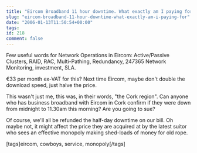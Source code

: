 ```yaml
---
title: "Eircom Broadband 11 hour downtime. What exactly am I paying for?"
slug: "eircom-broadband-11-hour-downtime-what-exactly-am-i-paying-for"
date: "2006-01-13T11:50:54+00:00"
tags:
id: 218
comment: false
---
```


Few useful words for Network Operations in Eircom: Active/Passive Clusters, RAID, RAC, Multi-Pathing, Redundancy, 24*7*365 Network Monitoring, investment, SLA.

€33 per month ex-VAT for this? Next time Eircom, maybe don't double the download speed, just halve the price.

This wasn't just me, this was, in their words, "the Cork region". Can anyone who has business broadband with Eircom in Cork confirm if they were down from midnight to 11.30am this morning? Are you going to sue?

Of course, we'll all be refunded the half-day downtime on our bill. Oh maybe not, it might affect the price they are acquired at by the latest suitor who sees an effective monopoly making shed-loads of money for old rope.

[tags]eircom, cowboys, service, monopoly[/tags]
